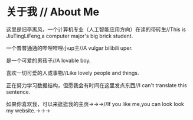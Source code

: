 # 关于我 // About Me
这里是旧亭离风，一个计算机专业（人工智能应用方向）在读的带砖生//This is JiuTingLiFeng,a computer major's big brick student.

一个普普通通的哔哩哔哩小up主//A vulgar bilibili uper.

是一个可爱的男孩子//A lovable boy.

喜欢一切可爱的人或事物//Like lovely people and things.

正在努力学习数据结构，但愿我会有时间在这里发点东西//I can't translate this sentence.

如果你喜欢我，可以来逛逛我的主页→→→//If you like me,you can look look my website.→→→
